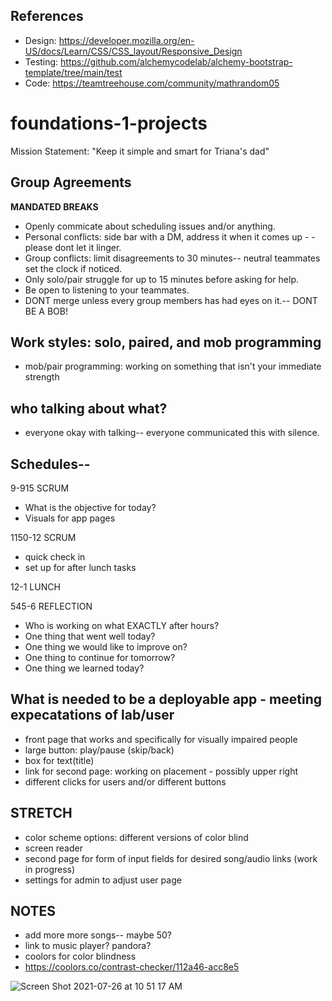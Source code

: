 ## References 
 * Design:
 https://developer.mozilla.org/en-US/docs/Learn/CSS/CSS_layout/Responsive_Design
 * Testing:
 https://github.com/alchemycodelab/alchemy-bootstrap-template/tree/main/test
 * Code: 
 https://teamtreehouse.com/community/mathrandom05



# foundations-1-projects
Mission Statement: "Keep it simple and smart for Triana's dad"

## Group Agreements
**MANDATED BREAKS**
- Openly commicate about scheduling issues and/or anything.
- Personal conflicts: side bar with a DM, address it when it comes up - - please dont let it linger.
- Group conflicts: limit disagreements to 30 minutes-- neutral teammates set the clock if noticed. 
- Only solo/pair struggle for up to 15 minutes before asking for help.
- Be open to listening to your teammates.
- DONT merge unless every group members has had eyes on it.-- DONT BE A BOB!


## Work styles: solo, paired, and mob programming
- mob/pair programming: working on something that isn't your immediate strength


## who talking about what?
- everyone okay with talking-- everyone communicated this with silence.


## Schedules--
9-915 SCRUM
- What is the objective for today?
- Visuals for app pages

1150-12 SCRUM
- quick check in
- set up for after lunch tasks

12-1 LUNCH


545-6 REFLECTION
- Who is working on what EXACTLY after hours?
- One thing that went well today?
- One thing we would like to improve on?
- One thing to continue for tomorrow?
- One thing we learned today?


## What is needed to be a deployable app - meeting expecatations of lab/user
- front page that works and specifically for visually impaired people
- large button: play/pause (skip/back)
- box for text(title)
- link for second page: working on placement - possibly upper right 
- different clicks for users and/or different buttons 



## STRETCH
- color scheme options: different versions of color blind
- screen reader
- second page for form of input fields for desired song/audio links (work in progress)
- settings for admin to adjust user page 


## NOTES 

- add more more songs-- maybe 50?
- link to music player? pandora?
- coolors for color blindness
- https://coolors.co/contrast-checker/112a46-acc8e5


![Screen Shot 2021-07-26 at 10 51 17 AM](https://user-images.githubusercontent.com/80484840/127035369-c0683ab5-a1ea-4a41-94ff-9541803a82de.png)
